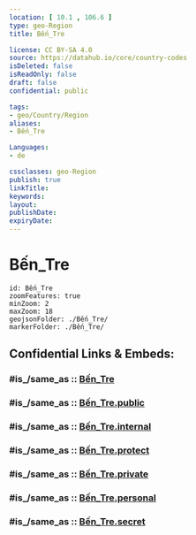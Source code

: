 ```yaml
---
location: [ 10.1 , 106.6 ] 
type: geo-Region
title: Bến_Tre

license: CC BY-SA 4.0
source: https://datahub.io/core/country-codes
isDeleted: false
isReadOnly: false
draft: false
confidential: public

tags:
- geo/Country/Region
aliases:
- Bến_Tre

Languages:
- de

cssclasses: geo-Region
publish: true
linkTitle: 
keywords: 
layout: 
publishDate: 
expiryDate: 
---
```


# Bến_Tre

```leaflet
id: Bến_Tre
zoomFeatures: true 
minZoom: 2 
maxZoom: 18
geojsonFolder: ./Bến_Tre/
markerFolder: ./Bến_Tre/
```


## Confidential Links & Embeds: 

### #is_/same_as :: [Bến_Tre](/_Standards/Earth/Continent/Asia/Asia~South~East/Vietnam/Provinces~Vietnam/Bến_Tre.md) 

### #is_/same_as :: [Bến_Tre.public](/_public/Earth/Continent/Asia/Asia~South~East/Vietnam/Provinces~Vietnam/Bến_Tre.public.md) 

### #is_/same_as :: [Bến_Tre.internal](/_internal/Earth/Continent/Asia/Asia~South~East/Vietnam/Provinces~Vietnam/Bến_Tre.internal.md) 

### #is_/same_as :: [Bến_Tre.protect](/_protect/Earth/Continent/Asia/Asia~South~East/Vietnam/Provinces~Vietnam/Bến_Tre.protect.md) 

### #is_/same_as :: [Bến_Tre.private](/_private/Earth/Continent/Asia/Asia~South~East/Vietnam/Provinces~Vietnam/Bến_Tre.private.md) 

### #is_/same_as :: [Bến_Tre.personal](/_personal/Earth/Continent/Asia/Asia~South~East/Vietnam/Provinces~Vietnam/Bến_Tre.personal.md) 

### #is_/same_as :: [Bến_Tre.secret](/_secret/Earth/Continent/Asia/Asia~South~East/Vietnam/Provinces~Vietnam/Bến_Tre.secret.md)

